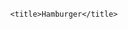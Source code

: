 
<html lang="pt-BR">
<head>
    <meta charset="UTF-8">


    <title>Hamburger</title>
   
</head>
     <style>
      
  * { 
     margin: 0;
     padding: 0;
     box-sizing:border-box;

  }
  body {
    
     background:#0D067C;
     display:flex;
     justify-content:center;
     align-items:center;
     min-height:100vh;
  }



   .menu-btn {
       position:relative;
       display:flex;
       justify-content:center;
       align-items:center;
       width:80px;
       height:80px;
       cursor:pointer;
       transition: all .5s ease-in-out;
       border: 10px ;
       background-color:#0D067C;
       border-radius:40px;
       box-shadow: 3px 3px 10px rgba(0, 0, 0, 0.363);
       
   } 
   .menu-btn_burguer {
       width:50px;
       height:6px;
       background:linear-gradient(to right, #04FFFF , #FF2CE2);
       border-radius:5px;
       box-shadow: 0 2px 5px rgba(255, 101, 47, .2);
       transition: all .5s ease-in-out;
     
   }
   .menu-btn_burguer::before,
   .menu-btn_burguer::after {
     content: '';
     position:absolute;
     width:50px;
     height:6px;
     background:linear-gradient(to right, #04FFFF , #FF2CE2);;
     border-radius:5px;
     box-shadow: 0 2px 5px rgba(255, 101, 47, .2);
     transition: all .5s ease-in-out;
   }
   .menu-btn_burguer::before {
     transform: translateY(-16px);
   }
   .menu-btn_burguer::after {
     transform: translateY(16px);
   }
   /*Animação*/
   .menu-btn.open .menu-btn_burguer {
      transform: translateX(-50px);
      background: transparent;
      box-shadow: none;
   }
   .menu-btn.open .menu-btn_burguer::before{
      transform: rotate(45deg) translate(35px, -35px);
   }
   .menu-btn.open .menu-btn_burguer::after{
       transform:rotate(-45deg) translate(35px, 35px);
   }
     
     
     </style>
<body>
     
     <div class="menu-btn">
       <div class="menu-btn_burguer"></div>
     </div>
     <script>
       const menuBtn = document.querySelector('.menu-btn');
      
       let menuOpen = false;
       menuBtn.addEventListener('click', () => { 
        if (!menuOpen) {
           menuBtn.classList.add('open');
           menuOpen = true;
        } else {
           menuBtn.classList.remove('open');
           menuOpen = false;
        }
       });
       
     
     </script>
</body>
</html>

